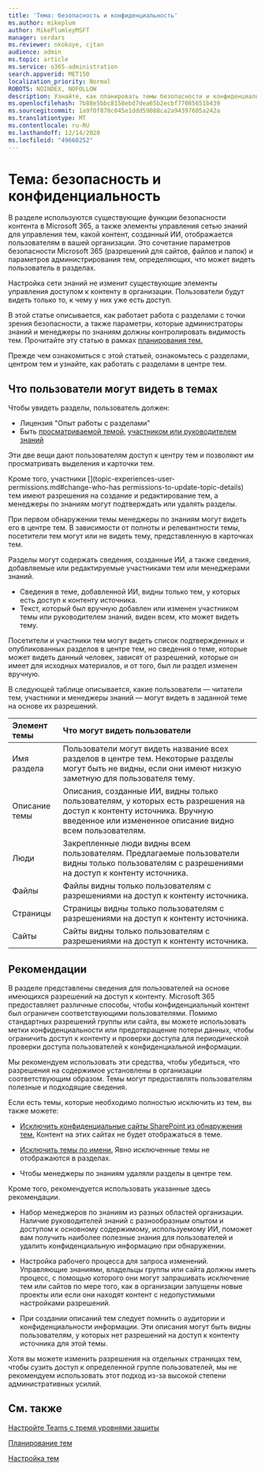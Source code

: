 ```yaml
---
title: 'Тема: безопасность и конфиденциальность'
ms.author: mikeplum
author: MikePlumleyMSFT
manager: serdars
ms.reviewer: nkokoye, cjtan
audience: admin
ms.topic: article
ms.service: o365-administration
search.appverid: MET150
localization_priority: Normal
ROBOTS: NOINDEX, NOFOLLOW
description: Узнайте, как планировать темы безопасности и конфиденциальности в Microsoft 365
ms.openlocfilehash: 7b88e5bbc8158ebd7dea65b2ecbf77085651b439
ms.sourcegitcommit: 1a9f0f878c045e1ddd59088ca2a94397605a242a
ms.translationtype: MT
ms.contentlocale: ru-RU
ms.lasthandoff: 12/14/2020
ms.locfileid: "49668252"
---
```

# <a name="topic-experiences-security-and-privacy"></a>Тема: безопасность и конфиденциальность

В разделе используются существующие функции безопасности контента в Microsoft 365, а также элементы управления сетью знаний для управления тем, какой контент, созданный ИИ, отображается пользователям в вашей организации. Это сочетание параметров безопасности Microsoft 365 (разрешений для сайтов, файлов и папок) и параметров администрирования тем, определяющих, что может видеть пользователь в разделах.

Настройка сети знаний не изменит существующие элементы управления доступом к контенту в организации. Пользователи будут видеть только то, к чему у них уже есть доступ.

В этой статье описывается, как работает работа с разделами с точки зрения безопасности, а также параметры, которые администраторы знаний и менеджеры по знаниям должны контролировать видимость тем. Прочитайте эту статью в рамках [планирования тем.](plan-topic-experiences.md)

Прежде чем ознакомиться с этой [](topic-center-overview.md)статьей, [](knowledge-management-overview.md)ознакомьтесь с разделами, центром тем и узнайте, как работать с разделами в центре тем. [](work-with-topics.md)

## <a name="what-users-can-see-in-topics"></a>Что пользователи могут видеть в темах

Чтобы увидеть разделы, пользователь должен:

- Лицензия "Опыт работы с разделами"
- Быть [просматриваемой темой,](topic-experiences-knowledge-rules.md#change-who-can-see-topics-in-your-organization) [участником или руководителем знаний](topic-experiences-user-permissions.md)

Эти две вещи дают пользователям доступ к центру тем и позволяют им просматривать выделения и карточки тем.

Кроме того, участники [](topic-experiences-user-permissions.md#change-who-has permissions-to-update-topic-details) тем имеют разрешения на создание и редактирование тем, а менеджеры по знаниям могут подтверждать или удалять разделы.

При первом обнаружении темы менеджеры по знаниям могут видеть его в центре тем. В зависимости от полноты и релевантности темы, посетители тем могут или не видеть тему, представленную в карточках тем.

Разделы могут содержать сведения, созданные ИИ, а также сведения, добавляемые или редактируемые участниками тем или менеджерами знаний.

- Сведения в теме, добавленной ИИ, видны только тем, у которых есть доступ к контенту источника.
- Текст, который был вручную добавлен или изменен участником темы или руководителем знаний, виден всем, кто может видеть тему.

Посетители и участники тем могут видеть список подтвержденных и опубликованных разделов в центре тем, но сведения о теме, которые может видеть данный человек, зависят от разрешений, которые он имеет для исходных материалов, и от того, был ли раздел изменен вручную.

В следующей таблице описывается, какие пользователи — читатели тем, участники и менеджеры знаний — могут видеть в заданной теме на основе их разрешений.

|Элемент темы|Что могут видеть пользователи|
|:---------|:------------------|
|Имя раздела|Пользователи могут видеть название всех разделов в центре тем. Некоторые разделы могут быть не видны, если они имеют низкую заметную для пользователя тему.|
|Описание темы|Описания, созданные ИИ, видны только пользователям, у которых есть разрешения на доступ к контенту источника. Вручную введенное или измененное описание видно всем пользователям.|
|Люди|Закрепленные люди видны всем пользователям. Предлагаемые пользователи видны только пользователям с разрешениями на доступ к контенту источника.|
|Файлы|Файлы видны только пользователям с разрешениями на доступ к контенту источника.|
|Страницы|Страницы видны только пользователям с разрешениями на доступ к контенту источника.|
|Сайты|Сайты видны только пользователям с разрешениями на доступ к контенту источника.|

## <a name="best-practices"></a>Рекомендации

В разделе представлены сведения для пользователей на основе имеющихся разрешений на доступ к контенту. Microsoft 365 предоставляет различные способы, чтобы конфиденциальный контент был ограничен соответствующими пользователями. Помимо стандартных разрешений группы или [](https://docs.microsoft.com/microsoft-365/compliance/sensitivity-labels) сайта, вы [](https://docs.microsoft.com/microsoft-365/compliance/data-loss-prevention-policies) можете использовать метки конфиденциальности или предотвращение потери данных, чтобы ограничить доступ к контенту и проверки доступа для периодической проверки доступа пользователей к конфиденциальной информации. [](https://docs.microsoft.com/azure/active-directory/governance/access-reviews-overview)

Мы рекомендуем использовать эти средства, чтобы убедиться, что разрешения на содержимое установлены в организации соответствующим образом. Темы могут предоставлять пользователям полезные и подходящие сведения.

Если есть темы, которые необходимо полностью исключить из тем, вы также можете:

- [Исключить конфиденциальные сайты SharePoint из обнаружения тем.](topic-experiences-discovery.md#select-sharepoint-topic-sources) Контент на этих сайтах не будет отображаться в теме.

- [Исключить темы по имени.](topic-experiences-discovery.md#exclude-topics-by-name) Явно исключенные темы не отображаются в разделах.

- Чтобы менеджеры по знаниям удаляли разделы в центре тем.

Кроме того, рекомендуется использовать указанные здесь рекомендации.

- Набор менеджеров по знаниям из разных областей организации. Наличие руководителей знаний с разнообразным опытом и доступом к основному содержимому, используемому ИИ, поможет вам получить наиболее полезные знания для пользователей и удалить конфиденциальную информацию при обнаружении.

- Настройка рабочего процесса для запроса изменений. Управляющие знаниями, владельцы группы или сайта должны иметь процесс, с помощью которого они могут запрашивать исключение тем или сайтов по мере того, как в организации запущены новые проекты или если они находят контент с недопустимыми настройками разрешений.

- При создании описаний тем следует помнить о аудитории и конфиденциальности информации. Эти описания могут быть видны пользователям, у которых нет разрешений на доступ к контенту источника для этой темы.

Хотя вы можете изменить разрешения на отдельных страницах тем, чтобы сузить доступ к определенной группе пользователей, мы не рекомендуем использовать этот подход из-за высокой степени административных усилий.

## <a name="see-also"></a>См. также

[Настройте Teams с тремя уровнями защиты](../solutions/configure-teams-three-tiers-protection.md)

[Планирование тем](plan-topic-experiences.md)

[Настройка тем](set-up-topic-experiences.md)
